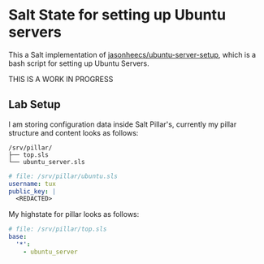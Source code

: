 # Salt State for setting up Ubuntu servers
This a Salt implementation of [jasonheecs/ubuntu-server-setup](https://github.com/jasonheecs/ubuntu-server-setup), which is a bash script for setting up Ubuntu Servers.

THIS IS A WORK IN PROGRESS

## Lab Setup
I am storing configuration data inside Salt Pillar's, currently my pillar structure and content looks as follows:
```
/srv/pillar/
├── top.sls
└── ubuntu_server.sls
```
```yaml
# file: /srv/pillar/ubuntu.sls
username: tux
public_key: |
  <REDACTED>
```

My highstate for pillar looks as follows:
```yaml
# file: /srv/pillar/top.sls
base:
  '*':
    - ubuntu_server
```